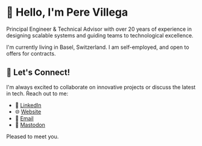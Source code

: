 # 👋 Hello, I'm Pere Villega

Principal Engineer & Technical Advisor with over 20 years of experience in designing scalable systems and guiding teams to technological excellence.

I'm currently living in Basel, Switzerland. I am self-employed, and open to offers for contracts. 

## 🤝 Let's Connect!

I'm always excited to collaborate on innovative projects or discuss the latest in tech. Reach out to me:

- 🔗 [LinkedIn](https://linkedin.com/in/perevillega)
- 🌐 [Website](https://www.perevillega.com)
- 📧 [Email](mailto:pvillega@aracon.com)
- 💬 <a rel="me" href="https://mastodon.social/@pvillega@mastodon.social">Mastodon</a>

Pleased to meet you.


<!--
**pvillega/pvillega** is a ✨ _special_ ✨ repository because its `README.md` (this file) appears on your GitHub profile.

Here are some ideas to get you started:

- 🔭 I’m currently working on ...
- 🌱 I’m currently learning ...
- 👯 I’m looking to collaborate on ...
- 🤔 I’m looking for help with ...
- 💬 Ask me about ...
- 📫 How to reach me: ...
- 😄 Pronouns: ...
- ⚡ Fun fact: ...
-->

